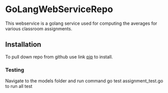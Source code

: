 # GoLangWebServiceRepo

This webservice is a golang service used for computing the averages for various classroom assignments.

## Installation

To pull down repo from github use link [pip](https://github.com/bragererin/GoLangWebServiceRepo) to install.

### Testing

Navigate to the models folder and run command go test assignment_test.go to run all test
